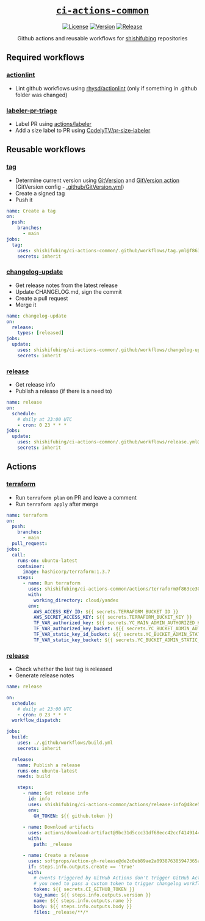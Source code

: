 <div align="center" markdown="1">

# [`ci-actions-common`][url-repo]

[![License][badge-license]][url-license]
[![Version][badge-version]][url-version]
[![Release][badge-release]][url-release]

Github actions and reusable workflows for [shishifubing][url-owner] repositories

</div>

## Required workflows

### [actionlint]

- Lint github workflows using [rhysd/actionlint][url-actionlint]
  (only if something in .github folder was changed)

### [labeler-pr-triage]

- Label PR using [actions/labeler][url-prlabeler]
- Add a size label to PR using [CodelyTV/pr-size-labeler][url-prsizelabeler]

## Reusable workflows

### [tag]

- Determine current version using [GitVersion][url-gitversion] and
  [GitVersion action][url-gitversion-action] (GitVersion config - [.github/GitVersion.yml])
- Create a signed tag
- Push it

```yml
name: Create a tag
on:
  push:
    branches:
      - main
jobs:
  tag:
    uses: shishifubing/ci-actions-common/.github/workflows/tag.yml@f863ce302be8dd9b0a5a4245b50858b07b4066bf # v0.6.1
    secrets: inherit
```

### [changelog-update]

- Get release notes from the latest release
- Update CHANGELOG.md, sign the commit
- Create a pull request
- Merge it

```yml
name: changelog-update
on:
  release:
    types: [released]
jobs:
  update:
    uses: shishifubing/ci-actions-common/.github/workflows/changelog-update.yml@f863ce302be8dd9b0a5a4245b50858b07b4066bf # v0.6.1
    secrets: inherit
```

### [release]

- Get release info
- Publish a release (if there is a need to)

```yml
name: release
on:
  schedule:
    # daily at 23:00 UTC
    - cron: 0 23 * * *
jobs:
  update:
    uses: shishifubing/ci-actions-common/.github/workflows/release.yml@f863ce302be8dd9b0a5a4245b50858b07b4066bf # v0.6.1
    secrets: inherit
```

## Actions

### [terraform]

- Run `terraform plan` on PR and leave a comment
- Run `terraform apply` after merge

```yml
name: terraform
on:
  push:
    branches:
      - main
  pull_request:
jobs:
  call:
    runs-on: ubuntu-latest
    container:
      image: hashicorp/terraform:1.3.7
    steps:
      - name: Run terraform
        uses: shishifubing/ci-actions-common/actions/terraform@f863ce302be8dd9b0a5a4245b50858b07b4066bf # v0.6.1
        with:
          working_directory: cloud/yandex
        env:
          AWS_ACCESS_KEY_ID: ${{ secrets.TERRAFORM_BUCKET_ID }}
          AWS_SECRET_ACCESS_KEY: ${{ secrets.TERRAFORM_BUCKET_KEY }}
          TF_VAR_authorized_key: ${{ secrets.YC_MAIN_ADMIN_AUTHORIZED_KEY }}
          TF_VAR_authorized_key_bucket: ${{ secrets.YC_BUCKET_ADMIN_AUTHORIZED_KEY }}
          TF_VAR_static_key_id_bucket: ${{ secrets.YC_BUCKET_ADMIN_STATIC_KEY_ID }}
          TF_VAR_static_key_bucket: ${{ secrets.YC_BUCKET_ADMIN_STATIC_KEY }}
```

### [release][action-release]

- Check whether the last tag is released
- Generate release notes

```yaml
name: release

on:
  schedule:
    # daily at 23:00 UTC
    - cron: 0 23 * * *
  workflow_dispatch:

jobs:
  build:
    uses: ./.github/workflows/build.yml
    secrets: inherit

  release:
    name: Publish a release
    runs-on: ubuntu-latest
    needs: build

    steps:
      - name: Get release info
        id: info
        uses: shishifubing/ci-actions-common/actions/release-info@48ce595debac2eb5f2fb18ed3e86ea01f1ea23ca # v0.6.5
        env:
          GH_TOKEN: ${{ github.token }}
          
      - name: Download artifacts
        uses: actions/download-artifact@9bc31d5ccc31df68ecc42ccf4149144866c47d8a # v3.0.2
        with:
          path: _release

      - name: Create a release
        uses: softprops/action-gh-release@de2c0eb89ae2a093876385947365aca7b0e5f844 # v0.1.15
        if: steps.info.outputs.create == 'true'
        with:
          # events triggered by GitHub Actions don't trigger GitHub Actions, so
          # you need to pass a custom token to trigger changelog workflow
          token: ${{ secrets.CI_GITHUB_TOKEN }}
          tag_name: ${{ steps.info.outputs.version }}
          name: ${{ steps.info.outputs.name }}
          body: ${{ steps.info.outputs.body }}
          files: _release/**/*
```

<!-- relative links -->

[terraform]: actions/terraform/action.yml
[tag]: .github/workflows/tag.yml
[actionlint]: .github/workflows/actionlint.yml
[.github/gitversion.yml]: .github/GitVersion.yml
[labeler-issue-triage]: .github/workflows/labeler-issue-triage.yml
[labeler-pr-triage]: .github/workflows/labeler-pr-triage.yml
[changelog-update]: .github/workflows/changelog-update.yml
[release]: .github/workflows/release.yml
[action-release]: actions/release-info/action.yml

<!-- project links -->

[url-license]: https://github.com/shishifubing/ci-actions-common/blob/main/LICENSE
[url-repo]: https://github.com/shishifubing/ci-actions-common
[url-release]: https://github.com/shishifubing/ci-actions-common/actions/workflows/release.yml
[url-version]: https://github.com/shishifubing/ci-actions-common/releases/latest

<!-- external links -->

[url-owner]: https://github.com/shishifubing
[url-conventionalcommits]: https://conventionalcommits.org
[url-gitversion-action]: https://github.com/GitTools/actions
[url-gitversion]: https://github.com/GitTools/GitVersion
[url-actionlint]: https://github.com/rhysd/actionlint
[url-issuelabeler]: https://github.com/github/issue-labeler
[url-prlabeler]: https://github.com/actions/labeler
[url-prsizelabeler]: https://github.com/CodelyTV/pr-size-labeler

<!-- project badge links -->

[badge-license]: https://img.shields.io/github/license/shishifubing/ci-actions-common.svg
[badge-release]: https://github.com/shishifubing/ci-actions-common/actions/workflows/release.yml/badge.svg?branch=main
[badge-version]: https://img.shields.io/github/v/release/shishifubing/ci-actions-common?label=version
